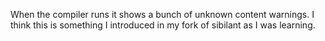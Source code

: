 When the compiler runs it shows a bunch of unknown content warnings. I think this is something I introduced in my fork of sibilant as I was learning.